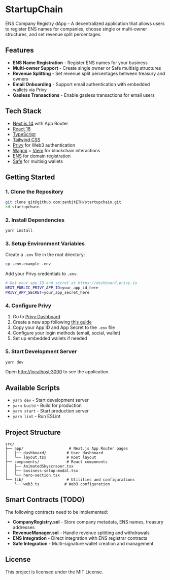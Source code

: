 # StartupChain

ENS Company Registry dApp - A decentralized application that allows users to register ENS names for companies, choose single or multi-owner structures, and set revenue split percentages.

## Features

- **ENS Name Registration** - Register ENS names for your business
- **Multi-owner Support** - Create single owner or Safe multisig structures
- **Revenue Splitting** - Set revenue split percentages between treasury and owners
- **Email Onboarding** - Support email authentication with embedded wallets via Privy
- **Gasless Transactions** - Enable gasless transactions for email users

## Tech Stack

- [Next.js 14](https://nextjs.org/) with App Router
- [React 18](https://react.dev/)
- [TypeScript](https://www.typescriptlang.org/)
- [Tailwind CSS](https://tailwindcss.com/)
- [Privy](https://privy.io/) for Web3 authentication
- [Wagmi](https://wagmi.sh/) + [Viem](https://viem.sh/) for blockchain interactions
- [ENS](https://ens.domains/) for domain registration
- [Safe](https://safe.global/) for multisig wallets

## Getting Started

### 1. Clone the Repository

```bash
git clone git@github.com:zenbitETH/startupchain.git
cd startupchain
```

### 2. Install Dependencies

```bash
yarn install
```

### 3. Setup Environment Variables

Create a `.env` file in the root directory:

```bash
cp .env.example .env
```

Add your Privy credentials to `.env`:

```bash
# Get your app ID and secret at https://dashboard.privy.io
NEXT_PUBLIC_PRIVY_APP_ID=your_app_id_here
PRIVY_APP_SECRET=your_app_secret_here
```

### 4. Configure Privy

1. Go to [Privy Dashboard](https://dashboard.privy.io)
2. Create a new app following [this guide](https://docs.privy.io/basics/get-started/dashboard/create-new-app)
3. Copy your App ID and App Secret to the `.env` file
4. Configure your login methods (email, social, wallet)
5. Set up embedded wallets if needed

### 5. Start Development Server

```bash
yarn dev
```

Open [http://localhost:3000](http://localhost:3000) to see the application.

## Available Scripts

- `yarn dev` - Start development server
- `yarn build` - Build for production
- `yarn start` - Start production server
- `yarn lint` - Run ESLint

## Project Structure

```
src/
├── app/                    # Next.js App Router pages
│   ├── dashboard/         # User dashboard
│   └── layout.tsx         # Root layout
├── components/            # React components
│   ├── AnimatedSkyscraper.tsx
│   ├── business-setup-modal.tsx
│   └── hero-section.tsx
└── lib/                   # Utilities and configurations
    └── web3.ts           # Web3 configuration
```

## Smart Contracts (TODO)

The following contracts need to be implemented:

- **CompanyRegistry.sol** - Store company metadata, ENS names, treasury addresses
- **RevenueManager.sol** - Handle revenue splitting and withdrawals
- **ENS Integration** - Direct integration with ENS registrar contracts
- **Safe Integration** - Multi-signature wallet creation and management

## License

This project is licensed under the MIT License.
